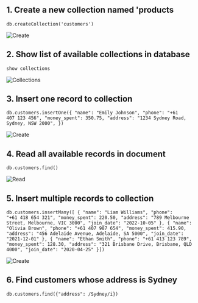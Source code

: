 ## 1. Create a new collection named 'products

<code>db.createCollection('customers')</code>

![Create](https://i.postimg.cc/905jhgm5/Screenshot-2025-02-16-at-7-35-50-pm.png)

## 2. Show list of available collections in database

<code>show collections</code>

![Collections](https://i.postimg.cc/139sXdpy/Screenshot-2025-02-16-at-7-34-41-pm.png)

## 3. Insert one record to collection

<code>db.customers.insertOne({
"name": "Emily Johnson",
"phone": "+61 407 123 456",
"money_spent": 350.75,
"address": "1234 Sydney Road, Sydney, NSW 2000",
})</code>

![Create](https://i.postimg.cc/6379wGCR/Screenshot-2025-02-16-at-7-33-49-pm.png)

## 4. Read all available records in document

<code>db.customers.find()</code>

![Read](https://i.postimg.cc/W41NWy35/Screenshot-2025-02-16-at-7-32-44-pm.png)

## 5. Insert multiple records to collection

<code>db.customers.insertMany([ {
"name": "Liam Williams",
"phone": "+61 418 654 321",
"money_spent": 220.50,
"address": "789 Melbourne Street, Melbourne, VIC 3000",
"join_date": "2022-10-05"
},
{
"name": "Olivia Brown",
"phone": "+61 407 987 654",
"money_spent": 415.90,
"address": "456 Adelaide Avenue, Adelaide, SA 5000",
"join_date": "2021-12-01"
},
{
"name": "Ethan Smith",
"phone": "+61 413 123 789",
"money_spent": 128.30,
"address": "321 Brisbane Drive, Brisbane, QLD 4000",
"join_date": "2020-04-25"
}])</code>

![Create](https://i.postimg.cc/MKB89SY6/Screenshot-2025-02-16-at-7-30-18-pm.png)

## 6. Find customers whose address is Sydney

<code>db.customers.find({"address": /Sydney/i})</code>

<!-- ![Read](https://i.postimg.cc/5yYMdddm/Screenshot-2025-02-16-at-7-29-08-pm.png)

## 7. Update a record with name 'Cavendish Banana', added price and quantity field to record.

<code>db.products.updateOne({name:'Cavendish Banana'},{$set:{price:6.00,quantity:30}})</code>

![Update](https://i.postimg.cc/BZVqhN9g/Screenshot-2025-02-16-at-7-27-42-pm.png)

## 8. Find product with name 'Cavendish Banana'

<code>db.products.findOne({name:'Cavendish Banana'})</code>

![Read](https://i.postimg.cc/gJ40kP7F/Screenshot-2025-02-16-at-7-25-06-pm.png)

## 9. Find products with quantity amount less than 5.

<code>db.products.find({quantity:{$lt:5}})</code>

![Read](https://i.postimg.cc/cHcvg3rz/Screenshot-2025-02-16-at-7-22-42-pm.png)

## 10. Delete record with a specific key

<code>db.products.deleteOne({name:'Tamar Valley Dairy Kids Greek Yoghurt Pouch Vanilla'})</code>

![Delete](https://i.postimg.cc/HnB8KMmM/Screenshot-2025-02-16-at-7-20-24-pm.png) -->
